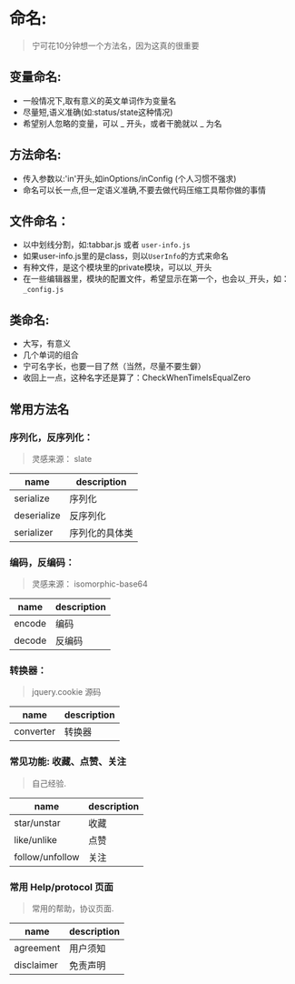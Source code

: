 # 命名:
> 宁可花10分钟想一个方法名，因为这真的很重要

## 变量命名:
- 一般情况下,取有意义的英文单词作为变量名
- 尽量短,语义准确(如:status/state这种情况)
- 希望别人忽略的变量，可以 _ 开头，或者干脆就以 _ 为名

## 方法命名:
- 传入参数以:'in'开头,如inOptions/inConfig (个人习惯不强求)
- 命名可以长一点,但一定语义准确,不要去做代码压缩工具帮你做的事情

## 文件命名：
- 以中划线分割，如:tabbar.js 或者 `user-info.js`
- 如果user-info.js里的是class，则以`UserInfo`的方式来命名
- 有种文件，是这个模块里的private模块，可以以`_`开头
- 在一些编辑器里，模块的配置文件，希望显示在第一个，也会以`_`开头，如：`_config.js`

## 类命名:
- 大写，有意义
- 几个单词的组合
- 宁可名字长，也要一目了然（当然，尽量不要生僻）
- 收回上一点，这种名字还是算了：CheckWhenTimeIsEqualZero

## 常用方法名

### 序列化，反序列化：
> 灵感来源： slate

| name        | description    |
|-------------|----------------|
| serialize   | 序列化         |
| deserialize | 反序列化       |
| serializer  | 序列化的具体类 |

### 编码，反编码：
> 灵感来源： isomorphic-base64

| name   | description |
|--------|-------------|
| encode | 编码        |
| decode | 反编码      |

### 转换器：
> jquery.cookie 源码

| name      | description |
|-----------|-------------|
| converter | 转换器      |

### 常见功能: 收藏、点赞、关注
> 自己经验.

| name            | description |
|-----------------|-------------|
| star/unstar     | 收藏        |
| like/unlike     | 点赞        |
| follow/unfollow | 关注        |


### 常用 Help/protocol 页面
> 常用的帮助，协议页面.

| name       | description |
|------------|-------------|
| agreement  | 用户须知    |
| disclaimer | 免责声明    |

